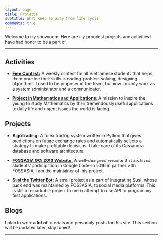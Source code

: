 ```yaml
---
layout: page
title: Projects
subtitle: What keep me away from life cycle
comments: true
---
```


Welcome to my showroom! Here are my proudest projects and activities I have had honor to be a part of.

---

## Activities

- **[Free Contest:](https://sites.google.com/site/kc97blf/)** A weekly contest for all Vietnamese students that helps them practice their skills in coding, problem solving, designing algorithms. I used to be proposer of the team, but now I mainly work as a system administrator and a communicator.

- **[Project in Mathematics and Applications:](http://pimavn.com)** A mission to inspire the young to study Mathematics by their tremendously useful applications to daily life and urgent issues the world is facing.

## Projects

- **AlgoTrading:** A forex trading system written in Python that gives predictions on future exchange rates and automatically selects a strategy to make profitable decisions. I take care of its Cassandra database and software architecture.

- **[FOSSASIA GCi 2016 Website:](http://gci16.fossasia.org)** A well-designed website that archived students' participation in Google Code-in 2016 in partner with FOSSASIA. I am the maintainer of this project.

- **[Susi the Twitter Bot:](https://github.com/fossasia/susi_tweetbot)** A small project as a part of integrating Susi, whose back end was maintained by FOSSASIA, to social media platforms. This is still a remarkable project to me in attempt to use API to program my first applications.

## Blogs

I plan to write **a lot of** tutorials and personaly posts for this site. This section will be updated later, stay tuned!

---

